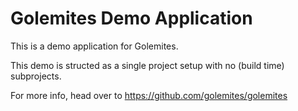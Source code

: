 # Golemites Demo Application

This is a demo application for Golemites.

This demo is structed as a single project setup with no (build time) subprojects.

For more info, head over to https://github.com/golemites/golemites

